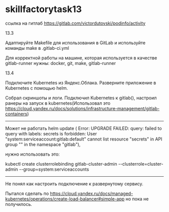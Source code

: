 # skillfactorytask13

ссылка на гитлаб https://gitlab.com/victordutovski/podinfo/activity

13.3 

Адаптируйте Makefile для использования в GitLab и используйте команды make в .gitlab-ci.yml

Для корректной работы на машине, которая используется в качестве gitlab-runner нужны:
docker, git, make, gitlab-runner

13.4

Подключите Kubernetes из Яндекс.Облака. Разверните приложение в Kubernetes с помощью helm.

Собрал скриншоты и логи.
Подключил Kubernetes к gitlab(), настроил ранеры на запуск в kubernetes(Использовал это https://cloud.yandex.ru/docs/solutions/infrastructure-management/gitlab-containers)
***********************************************************
Может не работать helm update ( Error: UPGRADE FAILED: query: failed to query with labels: secrets is forbidden: User "system:serviceaccount:gitlab:default" cannot list resource "secrets" in API group "" in the namespace "gitlab"), 

нужно использовать это:

kubectl create clusterrolebinding gitlab-cluster-admin --clusterrole=cluster-admin --group=system:serviceaccounts
************************************************************

Не понял как настроить подключение к развернутому сервису.

Пытался сделать по https://cloud.yandex.ru/docs/managed-kubernetes/operations/create-load-balancer#simple-app но пока не получилось.
